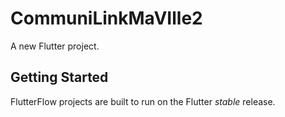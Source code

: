 # CommuniLinkMaVIlle2

A new Flutter project.

## Getting Started

FlutterFlow projects are built to run on the Flutter _stable_ release.

